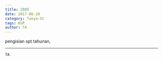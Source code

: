 ```yaml
---
title: 2985
date: 2017-06-20
category: Tanya-SC
tags: KUP
author: TA
---
```


pengisian spt tahunan,

---



`TA`
